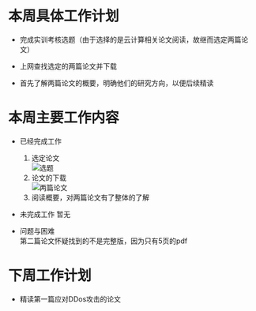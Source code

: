 # 本周具体工作计划
+ 完成实训考核选题（由于选择的是云计算相关论文阅读，故继而选定两篇论文）
- 上网查找选定的两篇论文并下载
+ 首先了解两篇论文的概要，明确他们的研究方向，以便后续精读  

# 本周主要工作内容   
+ 已经完成工作
    1. 选定论文  
    ![选题]()
    2. 论文的下载  
    ![两篇论文]()
    3. 阅读概要，对两篇论文有了整体的了解  
    
+ 未完成工作 
    暂无  
    
- 问题与困难  
    第二篇论文怀疑找到的不是完整版，因为只有5页的pdf

# 下周工作计划
+ 精读第一篇应对DDos攻击的论文

